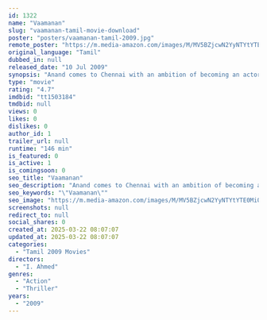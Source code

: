 ```yaml
---
id: 1322
name: "Vaamanan"
slug: "vaamanan-tamil-movie-download"
poster: "posters/vaamanan-tamil-2009.jpg"
remote_poster: "https://m.media-amazon.com/images/M/MV5BZjcwN2YyNTYtYTE0Mi00YjJiLWFkZjItYjkxM2IzYzMwY2ZmXkEyXkFqcGdeQXVyMTEzNzg0Mjkx._V1_SX300.jpg"
original_language: "Tamil"
dubbed_in: null
released_date: "10 Jul 2009"
synopsis: "Anand comes to Chennai with an ambition of becoming an actor. However, his life turns upside down when he gets embroiled in the murder of a minister."
type: "movie"
rating: "4.7"
imdbid: "tt1503184"
tmdbid: null
views: 0
likes: 0
dislikes: 0
author_id: 1
trailer_url: null
runtime: "146 min"
is_featured: 0
is_active: 1
is_comingsoon: 0
seo_title: "Vaamanan"
seo_description: "Anand comes to Chennai with an ambition of becoming an actor. However, his life turns upside down when he gets embroiled in the murder of a minister."
seo_keywords: "\"Vaamanan\""
seo_image: "https://m.media-amazon.com/images/M/MV5BZjcwN2YyNTYtYTE0Mi00YjJiLWFkZjItYjkxM2IzYzMwY2ZmXkEyXkFqcGdeQXVyMTEzNzg0Mjkx._V1_SX300.jpg"
screenshots: null
redirect_to: null
social_shares: 0
created_at: 2025-03-22 08:07:07
updated_at: 2025-03-22 08:07:07
categories:
  - "Tamil 2009 Movies"
directors:
  - "I. Ahmed"
genres:
  - "Action"
  - "Thriller"
years:
  - "2009"
---
```

